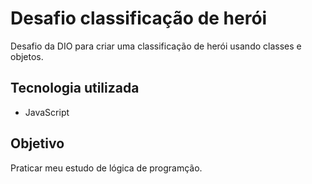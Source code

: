 # Desafio classificação de herói
Desafio da DIO para criar uma classificação de herói usando classes e objetos.

## Tecnologia utilizada
- JavaScript

## Objetivo
Praticar meu estudo de lógica de programção.
